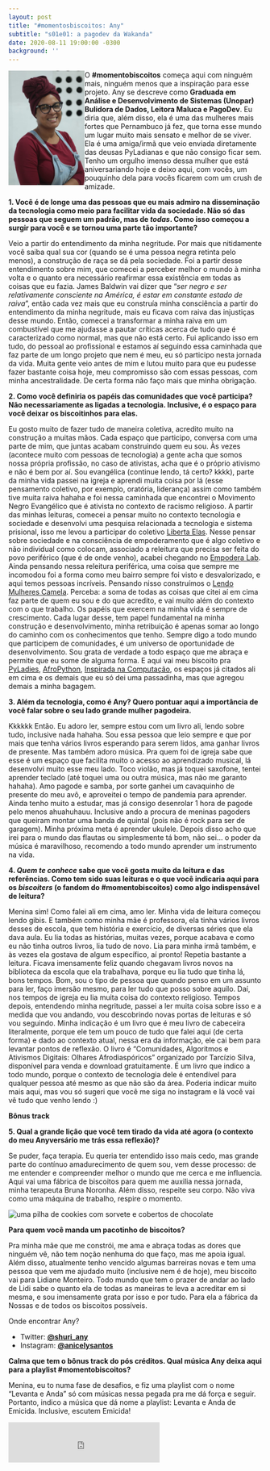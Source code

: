 ```yaml
---
layout: post
title: "#momentosbiscoitos: Any"
subtitle: "s01e01: a pagodev da Wakanda"
date: 2020-08-11 19:00:00 -0300
background: ''
---
```


<img src="/img/momentobiscoitos/any.jpeg" alt="Foto de Any de turbante" width="30%" style="float: left">

 O **#momentobiscoitos** começa aqui com ninguém mais, ninguém menos que a inspiração para esse projeto. Any se descreve como **Graduada em Análise e Desenvolvimento de Sistemas (Unopar) Bulidora de Dados, Leitora Maluca e PagoDev**. Eu diria que, além disso, ela é uma das mulheres mais fortes que Pernambuco já fez, que torna esse mundo um lugar muito mais sensato e melhor de se viver. Ela é uma amiga/irmã que veio enviada diretamente das deusas PyLadianas e que não consigo ficar sem. Tenho um orgulho imenso dessa mulher que está aniversariando hoje e deixo aqui, com vocês, um pouquinho dela para vocês ficarem com um crush de amizade.
 
 **1. Você é de longe uma das pessoas que eu mais admiro na disseminação da tecnologia como meio para facilitar vida da sociedade. Não só das pessoas que seguem um padrão, mas de *todas*. Como isso começou a surgir para você e se tornou uma parte tão importante?**

Veio a partir do entendimento da minha negritude. Por mais que nitidamente você saiba qual sua cor (quando se é uma pessoa negra retinta pelo menos), a construção de raça se dá pela sociedade. Foi a partir desse entendimento sobre mim, que comecei a perceber melhor o mundo à minha volta e o quanto era necessário reafirmar essa existência em todas as coisas que eu fazia. James Baldwin vai dizer que “*ser negro e ser relativamente consciente na América, é estar em constante estado de raiva*”, então cada vez mais que eu construía minha consciência a partir do entendimento da minha negritude, mais eu ficava com raiva das injustiças desse mundo. Então, comecei a transformar a minha raiva em um combustível que me ajudasse a pautar críticas acerca de tudo que é caracterizado como normal, mas que não está certo. Fui aplicando isso em tudo, do pessoal ao profissional e estamos aí seguindo essa caminhada que faz parte de um longo projeto que nem é meu, eu só participo nesta jornada da vida. Muita gente veio antes de mim e lutou muito para que eu pudesse fazer bastante coisa hoje, meu compromisso são com essas pessoas, com minha ancestralidade. De certa forma não faço mais que minha obrigação.

**2. Como você definiria os papéis das comunidades que você participa? Não necessariamente as ligadas a tecnologia. Inclusive, é o espaço para você deixar os biscoitinhos para elas.**

Eu gosto muito de fazer tudo de maneira coletiva, acredito muito na construção a muitas mãos. Cada espaço que participo, conversa com uma parte de mim, que juntas acabam construindo quem eu sou. Às vezes (acontece muito com pessoas de tecnologia) a gente acha que somos nossa própria profissão, no caso de ativistas, acha que é o próprio ativismo e não é bem por aí. Sou evangélica (continue lendo, tá certo? kkkk), parte da minha vida passei na igreja e aprendi muita coisa por lá (esse pensamento coletivo, por exemplo, oratória, liderança) assim como também tive muita raiva hahaha e foi nessa caminhada que encontrei o Movimento Negro Evangélico que é ativista no contexto de racismo religioso. A partir das minhas leituras, comecei a pensar muito no contexto tecnologia e sociedade e desenvolvi uma pesquisa relacionada a tecnologia e sistema prisional, isso me levou a participar do coletivo [Liberta Elas](https://www.instagram.com/libertaelas/). Nesse pensar sobre sociedade e na consciência de empoderamento que é algo coletivo e não individual como colocam, associado a releitura que precisa ser feita do povo periférico (que é de onde venho), acabei chegando no [Empodera Lab](https://www.instagram.com/empoderalab_/). Ainda pensando nessa releitura periférica, uma coisa que sempre me incomodou foi a forma como meu bairro sempre foi visto e desvalorizado, e aqui temos pessoas incríveis. Pensando nisso construímos o [Lendo Mulheres Camela](https://www.instagram.com/lendomulherescamela/). Perceba: a soma de todas as coisas que citei aí em cima faz parte de quem eu sou e do que acredito, e vai muito além do contexto com o que trabalho. Os papéis que exercem na minha vida é sempre de crescimento. Cada lugar desse, tem papel fundamental na minha construção e desenvolvimento, minha retribuição é apenas somar ao longo do caminho com os conhecimentos que tenho. Sempre digo a todo mundo que participem de comunidades, é um universo de oportunidade de desenvolvimento. Sou grata de verdade a todo espaço que me abraça e permite que eu some de alguma forma. E aqui vai meu biscoito pra [PyLadies](https://www.instagram.com/pyladiesrecife/), [AfroPython](https://www.instagram.com/afropython/), [Inspirada na Computação](https://www.instagram.com/inspiradanacomputacao/), os espaços já citados ali em cima e os demais que eu só dei uma passadinha, mas que agregou demais a minha bagagem.

**3. Além da tecnologia, como é Any? Quero pontuar aqui a importância de você falar sobre o seu lado grande mulher pagodeira.**

Kkkkkk Então. Eu adoro ler, sempre estou com um livro ali, lendo sobre tudo, inclusive nada hahaha. Sou essa pessoa que leio sempre e que por mais que tenha vários livros esperando para serem lidos, ama ganhar livros de presente. Mas também adoro música. Pra quem foi de igreja sabe que esse é um espaço que facilita muito o acesso ao aprendizado musical, lá desenvolvi muito esse meu lado. Toco violão, mas já toquei saxofone, tentei aprender teclado (até toquei uma ou outra música, mas não me garanto hahaha). Amo pagode e samba, por sorte ganhei um cavaquinho de presente do meu avô, e aproveitei o tempo de pandemia para aprender. Ainda tenho muito a estudar, mas já consigo desenrolar 1 hora de pagode pelo menos ahuahuhauu. Inclusive ando a procura de meninas pagoders que queiram montar uma banda de quintal (pois não é rock para ser de garagem). Minha próxima meta é aprender ukulele. Depois disso acho que irei para o mundo das flautas ou simplesmente tá bom, não sei… o poder da música é maravilhoso, recomendo a todo mundo aprender um instrumento na vida.

**4. *Quem te conhece* sabe que você gosta muito da leitura e das referências. Como tem sido suas leituras e o que você indicaria aqui para os *biscoiters* (o fandom do #momentobiscoitos) como algo indispensável de leitura?**

Menina sim! Como falei ali em cima, amo ler. Minha vida de leitura começou lendo gibis. E também como minha mãe é professora, ela tinha vários livros desses de escola, que tem história e exercício, de diversas séries que ela dava aula. Eu lia todas as histórias, muitas vezes, porque acabava e como eu não tinha outros livros, lia tudo de novo. Lia para minha irmã também, e às vezes ela gostava de algum específico, aí pronto! Repetia bastante a leitura. Ficava imensamente feliz quando chegavam livros novos na biblioteca da escola que ela trabalhava, porque eu lia tudo que tinha lá, bons tempos. Bom, sou o tipo de pessoa que quando penso em um assunto para ler, faço imersão mesmo, para ler tudo que posso sobre aquilo. Daí, nos tempos de igreja eu lia muita coisa do contexto religioso. Tempos depois, entendendo minha negritude, passei a ler muita coisa sobre isso e a medida que vou andando, vou descobrindo novas portas de leituras e só vou seguindo. Minha indicação é um livro que é meu livro de cabeceira literalmente, porque ele tem um pouco de tudo que falei aqui (de certa forma) e dado ao contexto atual, nessa era da informação, ele cai bem para levantar pontos de reflexão. O livro é “Comunidades, Algoritmos e Ativismos Digitais: Olhares Afrodiaspóricos” organizado por Tarcízio Silva, disponível para venda e download gratuitamente. É um livro que indico a todo mundo, porque o contexto de tecnologia dele é entendível para qualquer pessoa até mesmo as que não são da área. Poderia indicar muito mais aqui, mas vou só sugeri que você me siga no instagram e lá você vai vê tudo que venho lendo :)

**Bônus track**

**5. Qual a grande lição que você tem tirado da vida até agora (o contexto do meu Anyversário me trás essa reflexão)?**

Se puder, faça terapia. Eu queria ter entendido isso mais cedo, mas grande parte do contínuo amadurecimento de quem sou, vem desse processo: de me entender e compreender melhor o mundo que me cerca e me influencia. Aqui vai uma fábrica de biscoitos para quem me auxilia nessa jornada, minha terapeuta Bruna Noronha. Além disso, respeite seu corpo. Não viva como uma máquina de trabalho, respire o momento.

![uma pilha de cookies com sorvete e cobertos de chocolate](https://media.giphy.com/media/n4nk9crEs0mty/giphy.gif)

**Para quem você manda um pacotinho de biscoitos?**

Pra minha mãe que me constrói, me ama e abraça todas as dores que ninguém vê, não tem noção nenhuma do que faço, mas me apoia igual. Além disso, atualmente tenho vencido algumas barreiras novas e tem uma pessoa que vem me ajudado muito (inclusive nem é de hoje), meu biscoito vai para Lidiane Monteiro. Todo mundo que tem o prazer de andar ao lado de Lidi sabe o quanto ela de todas as maneiras te leva a acreditar em si mesma, e sou imensamente grata por isso e por tudo. Para ela a fábrica da Nossas e de todos os biscoitos possíveis.

Onde encontrar Any?
- Twitter: **[@shuri_any](https://twitter.com/shuri_any)**
- Instagram: **[@anicelysantos](https://www.instagram.com/anicelysantos/)**

**Calma que tem o bônus track do pós créditos. Qual música Any deixa aqui para a playlist #momentobiscoitos?**

Menina, eu to numa fase de desafios, e fiz uma playlist com o nome “Levanta e Anda” só com músicas nessa pegada pra me dá força e seguir. Portanto, indico a música que dá nome a playlist: Levanta e Anda de Emicida. Inclusive, escutem Emicida!

<iframe src="https://open.spotify.com/embed/playlist/1p7Cj6FHV2o0P22yMrzVf0" width="300" height="80" frameborder="0" allowtransparency="true" allow="encrypted-media"></iframe>